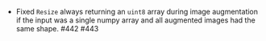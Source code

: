 * Fixed `Resize` always returning an `uint8` array during image augmentation
  if the input was a single numpy array and all augmented images had the
  same shape. #442 #443

